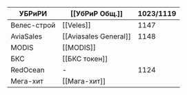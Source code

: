 
| УБРиРИ      | [[УбРиР Общ.]]        | 1023/1119 |
| ----------- | --------------------- | --------- |
| Велес-строй | [[Veles]]             | 1147      |
| AviaSales   | [[Aviasales General]] | 1148      |
| MODIS       | [[MODIS]]             |           |
| БКС         | [[БКС токен]]         |           |
| RedOcean    | -                     | 1124      |
| Мега-хит    | [[Мага-хит]]          |           |
